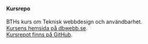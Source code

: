 #### Kursrepo

BTHs kurs om Teknisk webbdesign och användbarhet.  
[Kursens hemsida på dbwebb.se](https://dbwebb.se/kurser/design-v2).  
[Kursrepot finns på GitHub](https://github.com/dbwebb-se/website/tree/master/content/kurser/design-v2).
